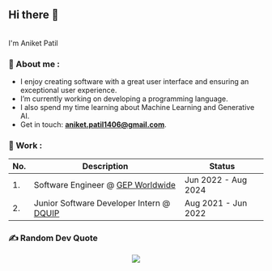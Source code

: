 ## Hi there 👋

<!--
**patil-aniket/patil-aniket** is a ✨ _special_ ✨ repository because its `README.md` (this file) appears on your GitHub profile.

Here are some ideas to get you started:

- 🔭 I’m currently working on ...
- 🌱 I’m currently learning ...
- 👯 I’m looking to collaborate on ...
- 🤔 I’m looking for help with ...
- 💬 Ask me about ...
- 📫 How to reach me: ...
- 😄 Pronouns: ...
- ⚡ Fun fact: ...
-->
<br />
I'm Aniket Patil
</h2>


### 👾 About me :
- I enjoy creating software with a great user interface and ensuring an exceptional user experience.
- I’m currently working on developing a programming language.
- I also spend my time learning about Machine Learning and Generative AI.
- Get in touch: **aniket.patil1406@gmail.com**.

### 🔬 Work :
|No.|Description|Status|
|-|-|-|
|1.|Software Engineer @ [GEP Worldwide](https://www.gep.com/)|Jun 2022 - Aug 2024|
|2.|Junior Software Developer Intern @ [DQUIP](https://www.dquip.com/)|Aug 2021 - Jun 2022|

### ✍️ Random Dev Quote
<div align="center">
  
  ![](https://quotes-github-readme.vercel.app/api?type=horizontal&theme=dark)
  
</div>
